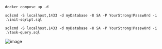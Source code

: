 ```
docker compose up -d

sqlcmd -S localhost,1433 -d myDatabase -U SA -P YourStrong!Passw0rd -i .\init-sqript.sql

sqlcmd -S localhost,1433 -d myDatabase -U SA -P YourStrong!Passw0rd -i .\task-query.sql
```
![image](https://github.com/razrez/test_task/assets/70781439/a59ca451-15ab-404d-bdd6-867bef468126)
